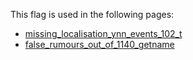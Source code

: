 This flag is used in the following pages:
 - [missing_localisation_ynn_events_102_t](../events/missing_localisation_ynn_events_102_t.md)
 - [false_rumours_out_of_1140_getname](../events/false_rumours_out_of_1140_getname.md)

